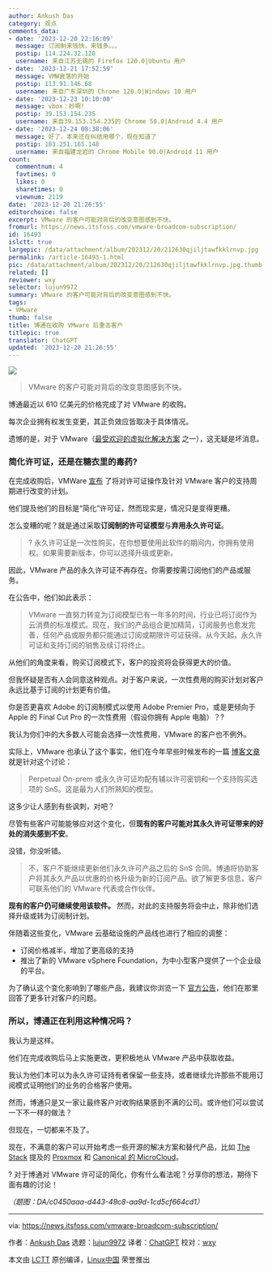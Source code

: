 ```yaml
---
author: Ankush Das
category: 观点
comments_data:
- date: '2023-12-20 22:16:09'
  message: 订阅制来钱快，来钱多。。。
  postip: 114.224.32.128
  username: 来自江苏无锡的 Firefox 120.0|Ubuntu 用户
- date: '2023-12-21 17:52:59'
  message: VMW衰落的开始
  postip: 113.91.146.68
  username: 来自广东深圳的 Chrome 120.0|Windows 10 用户
- date: '2023-12-23 10:10:08'
  message: vbox：妙啊!
  postip: 39.153.154.235
  username: 来自39.153.154.235的 Chrome 58.0|Android 4.4 用户
- date: '2023-12-24 08:38:06'
  message: 好了，本来还在纠结用哪个，现在知道了
  postip: 183.251.165.148
  username: 来自福建龙岩的 Chrome Mobile 90.0|Android 11 用户
count:
  commentnum: 4
  favtimes: 0
  likes: 0
  sharetimes: 0
  viewnum: 2119
date: '2023-12-20 21:26:55'
editorchoice: false
excerpt: VMware 的客户可能对背后的改变意图感到不快。
fromurl: https://news.itsfoss.com/vmware-broadcom-subscription/
id: 16493
islctt: true
largepic: /data/attachment/album/202312/20/212630qjiljtawfkklrnvp.jpg
permalink: /article-16493-1.html
pic: /data/attachment/album/202312/20/212630qjiljtawfkklrnvp.jpg.thumb.jpg
related: []
reviewer: wxy
selector: lujun9972
summary: VMware 的客户可能对背后的改变意图感到不快。
tags:
- VMware
thumb: false
title: 博通在收购 VMware 后重击客户
titlepic: true
translator: ChatGPT
updated: '2023-12-20 21:26:55'
---
```


![](/data/attachment/album/202312/20/212630qjiljtawfkklrnvp.jpg)



> 
> VMware 的客户可能对背后的改变意图感到不快。
> 
> 
> 


博通最近以 610 亿美元的价格完成了对 VMware 的收购。


每次企业拥有权发生变更，其正负效应皆取决于具体情况。


遗憾的是，对于 VMware（[最受欢迎的虚拟化解决方案](https://itsfoss.com/virtualization-software-linux/) 之一），这无疑是坏消息。


### 简化许可证，还是在糖衣里的毒药?


在完成收购后，VMWare [宣布](https://news.vmware.com/company/vmware-by-broadcom-business-transformation) 了将对许可证操作及针对 VMware 客户的支持周期进行改变的计划。


他们提及他们的目标是“简化”许可证，然而现实是，情况只是变得更糟。


怎么变糟的呢？就是通过采取**订阅制的许可证模型**与**弃用永久许可证**。



> 
> ? 永久许可证是一次性购买，在你想要使用此软件的期间内，你拥有使用权。如果需要新版本，你可以选择升级或更新。
> 
> 
> 


因此，VMware 产品的永久许可证不再存在。你需要按需订阅他们的产品或服务。


在公告中，他们如此表示：



> 
> VMware 一直努力转变为订阅模型已有一年多的时间，行业已将订阅作为云消费的标准模式。现在，我们的产品组合更加精简，订阅服务也愈发完善，任何产品或服务都只能通过订阅或期限许可证获得。从今天起，永久许可证和支持订阅的销售及续订将终止。
> 
> 
> 


从他们的角度来看，购买订阅模式下，客户的投资将会获得更大的价值。


但我怀疑是否有人会同意这种观点。对于客户来说，一次性费用的购买计划对客户永远比基于订阅的计划更有价值。


你是否更喜欢 Adobe 的订阅制模式以使用 Adobe Premier Pro，或是更倾向于 Apple 的 Final Cut Pro 的一次性费用（假设你拥有 Apple 电脑）？?


我认为你们中的大多数人可能会选择一次性费用，VMware 的客户也不例外。


实际上，VMware 也承认了这个事实，他们在今年早些时候发布的一篇 [博客文章](https://octo.vmware.com/perpetual-term-or-saas/) 就是针对这个讨论：



> 
> Perpetual On-prem 或永久许可证均配有辅以许可密钥和一个支持购买选项的 SnS。这是最为人们所熟知的模型。
> 
> 
> 


这多少让人感到有些讽刺，对吧？


尽管有些客户可能能够应对这个变化，但**现有的客户可能对其永久许可证带来的好处的消失感到不安**。


没错，你没听错。



> 
> 不，客户不能继续更新他们永久许可产品之后的 SnS 合同。博通将协助客户将其永久产品以优惠的价格升级为新的订阅产品。欲了解更多信息，客户可联系他们的 VMware 代表或合作伙伴。
> 
> 
> 


**现有的客户仍可继续使用该软件。** 然而，对此的支持服务将会中止，除非他们选择升级或转为订阅制计划。


伴随着这些变化，VMware 云基础设施的产品线也进行了相应的调整：


* 订阅价格减半，增加了更高级的支持
* 推出了新的 VMware vSphere Foundation，为中小型客户提供了一个企业级的平台。


为了确认这个变化影响到了哪些产品，我建议你浏览一下 [官方公告](https://news.vmware.com/company/vmware-by-broadcom-business-transformation)，他们在那里回答了更多针对客户的问题。


### 所以，博通正在利用这种情况吗？


我认为是这样。


他们在完成收购后马上实施更改，更积极地从 VMware 产品中获取收益。


我认为他们本可以为永久许可证持有者保留一些支持，或者继续允许那些不能用订阅模式证明他们的业务的合格客户使用。


然而，博通只是又一家让最终客户对收购结果感到不满的公司。或许他们可以尝试一下不一样的做法？


但现在，一切都来不及了。


现在，不满意的客户可以开始考虑一些开源的解决方案和替代产品，比如 [The Stack](https://www.thestack.technology/broadcom-is-killing-off-vmware-perpetual-licences-sns/) 提及的 [Proxmox](https://www.proxmox.com/) 和 [Canonical 的 MicroCloud](https://canonical.com/microcloud)。


? 对于博通对 VMware 许可证的简化，你有什么看法呢？分享你的想法，期待下面有趣的讨论！


*（题图：DA/c0450aaa-d443-49c8-aa9d-1cd5cf664cd1）*




---


via: <https://news.itsfoss.com/vmware-broadcom-subscription/>


作者：[Ankush Das](https://news.itsfoss.com/author/ankush/) 选题：[lujun9972](https://github.com/lujun9972) 译者：[ChatGPT](https://linux.cn/lctt/ChatGPT) 校对：[wxy](https://github.com/wxy)


本文由 [LCTT](https://github.com/LCTT/TranslateProject) 原创编译，[Linux中国](https://linux.cn/) 荣誉推出